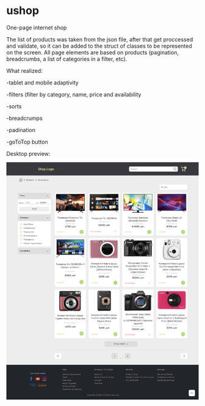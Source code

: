 # ushop
One-page internet shop

The list of products was taken from the json file, after that get proccessed and validate, so it can be added to the struct of classes to be represented on the screen.
All page elements are based on products (pagination, breadcrumbs, a list of categories in a filter, etc).

What realized:

-tablet and mobile adaptivity

-filters (filter by category, name, price and availability

-sorts

-breadcrumps

-padination

-goToTop button


Desktop preview:

![alt text](https://github.com/vkmetyk/ushop/blob/master/view-examples/img-1.png)

